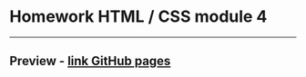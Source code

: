 # Homework HTML / CSS module 4

---

## Preview - [link GitHub pages](https://dimaestro.github.io/goit-markup-hw-04/ 'GitHub pages')

